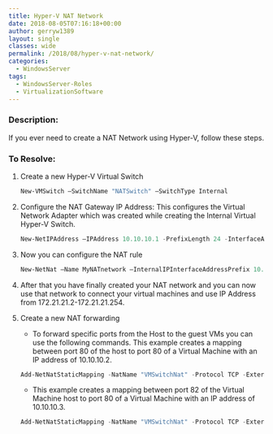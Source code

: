 ```yaml
---
title: Hyper-V NAT Network
date: 2018-08-05T07:16:18+00:00
author: gerryw1389
layout: single
classes: wide
permalink: /2018/08/hyper-v-nat-network/
categories:
  - WindowsServer
tags:
  - WindowsServer-Roles
  - VirtualizationSoftware
---
```

<!--more-->

### Description:

If you ever need to create a NAT Network using Hyper-V, follow these steps.

### To Resolve:

1. Create a new Hyper-V Virtual Switch

   ```powershell
   New-VMSwitch –SwitchName "NATSwitch" –SwitchType Internal
   ```

1. Configure the NAT Gateway IP Address: This configures the Virtual Network Adapter which was created while creating the Internal Virtual Hyper-V Switch.

   ```powershell
   New-NetIPAddress –IPAddress 10.10.10.1 -PrefixLength 24 -InterfaceAlias "vEthernet (NATSwitch)"
   ```

3. Now you can configure the NAT rule

   ```powershell
   New-NetNat –Name MyNATnetwork –InternalIPInterfaceAddressPrefix 10.10.10.0/24
   ```

4. After that you have finally created your NAT network and you can now use that network to connect your virtual machines and use IP Address from 172.21.21.2-172.21.21.254.

5. Create a new NAT forwarding

   - To forward specific ports from the Host to the guest VMs you can use the following commands. This example creates a mapping between port 80 of the host to port 80 of a Virtual Machine with an IP address of 10.10.10.2.

   ```powershell
   Add-NetNatStaticMapping -NatName "VMSwitchNat" -Protocol TCP -ExternalIPAddress 0.0.0.0 -InternalIPAddress 10.10.10.2 -InternalPort 80 -ExternalPort 80
   ```

   - This example creates a mapping between port 82 of the Virtual Machine host to port 80 of a Virtual Machine with an IP address of 10.10.10.3.

   ```powershell
   Add-NetNatStaticMapping -NatName "VMSwitchNat" -Protocol TCP -ExternalIPAddress 0.0.0.0 -InternalIPAddress 10.10.10.3 -InternalPort 80 -ExternalPort 82
   ```